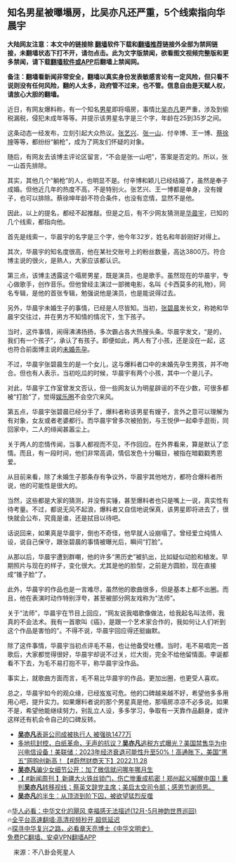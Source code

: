  <!-- 面包屑导航 --> <h2>知名男星被曝塌房，比吴亦凡还严重，5个线索指向华晨宇</h2> <p class="notice"><b>大陆网友注意：本文中的链接除 <a href="https://github.com/bannedbook/fanqiang" >翻墙</a>软件下载和<a href="https://github.com/killgcd/justmysocks/blob/master/README.md">翻墙推荐</a>链接外全部为禁网链接，未翻墙状态下打不开，请勿点击。此为文字版禁闻，欲看图文视频完整版和更多禁闻，请下载<a href="https://github.com/bannedbook/fanqiang">翻墙软件或APP</a>后翻墙上禁闻网。</p><p>备注：翻墙看新闻非常安全，翻墙以真实身份发表敏感言论有一定风险，但只看不说则没有任何风险，翻的人太多，政府管不过来，也不管。信息自由是天赋人权，请放心大胆的翻墙。</b></p>  <div class="entry"> <p>近日，有网友爆料称，有一个知名<a href="https://www.bannedbook.org/bnews/tag/%e7%94%b7%e6%98%9f/" class="st_tag internal_tag" rel="tag" title="标签 男星 下的日志">男星</a>即将塌房，事情比<a href="https://www.bannedbook.org/bnews/tag/%e5%90%b4%e4%ba%a6%e5%87%a1/" class="st_tag internal_tag" rel="tag" title="标签 吴亦凡 下的日志">吴亦凡</a>更严重，涉及到偷税漏税，侵犯未成年等等。并提示该男星名字是三个字，年龄在25到35岁之间。</p> <p>这条动态一经发布，立刻引起大众热议。<a href="https://www.bannedbook.org/bnews/tag/%e5%bc%a0%e8%89%ba%e5%85%b4/" class="st_tag internal_tag" rel="tag" title="标签 张艺兴 下的日志">张艺兴</a>、<a href="https://www.bannedbook.org/bnews/tag/%e5%bc%a0%e4%b8%80%e5%b1%b1/" class="st_tag internal_tag" rel="tag" title="标签 张一山 下的日志">张一山</a>、付辛博、王一博、<a href="https://www.bannedbook.org/bnews/tag/%E8%94%A1%E5%BE%90%E5%9D%A4/" class="st_tag internal_tag" rel="tag" title="标签 蔡徐坤 下的日志">蔡徐坤</a>等等，都纷纷“躺枪”，成为了网友们怀疑的对象。</p> <p>随后，有网友去该博主评论区留言，“不会是张一山吧”，答案是否定的。所以，张一山首先排除。</p> <p>其实，其他几个“躺枪”的人，也明显不是。付辛博和颖儿已经结婚了，虽然是奉子成婚。但他近几年的热度不高，不是特别火。张艺兴、王一博都是单身，没有嫂子，也可以排除。蔡徐坤年龄不符合条件，也没有恋情，显然不是他。</p> <p>因此，以上的提名，都经不起推敲。但是之后，有不少网友猜测是<a href="https://www.bannedbook.org/bnews/tag/%e5%8d%8e%e6%99%a8%e5%ae%87/" class="st_tag internal_tag" rel="tag" title="标签 华晨宇 下的日志">华晨宇</a>，已知的几个线索，都指向他。</p> <p>首先是线索一，华晨宇的名字是三个字，他今年32岁，姓名和年龄刚好对得上。</p>  <p>其次，华晨宇的知名度很高，他在某社交账号上的粉丝数量，高达3800万。符合博主说的很火，是熟人，大家应该都认识。</p> <p>第三点，该博主透露这个塌房男星，既是演员，也是歌手。虽然现在的华晨宇，专心做歌手，创作音乐。但他曾经主演过一部微电影，名叫《卡西莫多的礼物》，同名专辑，是他的首张专辑，勉强说他是演员，也是能说得过去。</p> <p>另外，华晨宇未婚生子的事情，已经是人尽皆知。当初，<a href="https://www.bannedbook.org/bnews/tag/%E5%BC%A0%E7%A2%A7%E6%99%A8/" class="st_tag internal_tag" rel="tag" title="标签 张碧晨 下的日志">张碧晨</a>发长文，称她和华晨宇交往过，并在男方不知情的情况下，生下孩子。</p> <p>当时，这件事情，闹得沸沸扬扬，多次霸占各大热搜头条。华晨宇发文，“是的，我们有一个孩子”，承认了有孩子。即便如此，两人有了小孩，还是没在一起，这也符合前面博主说的<a href="https://www.bannedbook.org/bnews/tag/%E6%9C%AA%E5%A9%9A%E5%85%88%E5%AD%95/" class="st_tag internal_tag" rel="tag" title="标签 未婚先孕 下的日志">未婚先孕</a>。</p> <p>不过，华晨宇张碧晨生的是一个女儿，这与爆料者口中的未婚先孕生男孩，并不吻合。但也有人表示，当初吃瓜的时候，华晨宇有两个小孩，其中一个是儿子。</p> <p>对此，华晨宇工作室曾发文否认，但一些网友认为明星辟谣的不在少数，可很多都被“打脸”了，觉得<a href="https://www.bannedbook.org/bnews/tag/%e5%a8%b1%e4%b9%90%e5%9c%88/" class="st_tag internal_tag" rel="tag" title="标签 娱乐圈 下的日志">娱乐圈</a>不会空穴来风。</p>  <p>第五点，华晨宇张碧晨已经分手了，爆料者称该男星有嫂子，言外之意可以理解为有对象，女友或者老婆都行。而华晨宇曾多次被拍到，与王悦伊一起牵手逛街，同回家中，二人的绯闻甚嚣尘上。</p> <p>关于两人的恋情传闻，当事人都视而不见，不作回应。在外界看来，算是默认了恋情。而且，有一段时间，他们非常高调，情侣发色十分瞩目，被指在暗戳戳秀恩爱。</p> <p>从目前来看，除了未婚生子那条存有争议外，华晨宇其他地方，都符合爆料者所说，他的可能性是很大的。</p> <p>当然，这些都是大家的猜测，并没有实锤，甚至爆料者也只是嘴上一说，真实性有待考量。不过，都说无风不起浪，爆料者又自信地说保真，该男星即将进去了，很快就会公布，究竟是谁，还是拭目以待吧。</p> <p>话说回来，如果真是华晨宇，倒也不奇怪，他早就人设崩塌了。曾经爱立纯情人设，说自己保守，跟张碧晨的事情被曝光后，瞬间“打脸”。</p> <p>从那以后，华晨宇遭到群嘲，他的许多“黑历史”被扒出，比如疑似动脸和植发。早期照片与现在的样子，变化很大。尤其是他的脸型，之前是方圆脸，现在直接成“锥子脸”了。</p>  <p>此外，华晨宇的作品也是一言难尽，虽然他的歌曲很多，但是基本上都不出圈。而且，他在表演时动作特别浮夸，甚至被部分网友戏称为“法师”。</p> <p>关于“法师”，华晨宇在节目上回应，“网友说我唱歌像做法，给我起名叫法师，我真的不会法术。我有一首歌叫《癌》，是跟一个艺术家合作的，我如何让人们听到这个作品是害怕的”。不得不说，华晨宇回应得还挺幽默。</p> <p>除了这件事情，华晨宇当初点评毛不易，也让他备受吐槽。当时，毛不易唱完一首歌后，大家都觉得很好，华晨宇却说不过关，烂大街，完全不给他留情面。李诞都看不下去，为毛不易打抱不平，称华晨宇没作品。</p> <p>事实上，就歌曲方面而言，毛不易比华晨宇的作品，更加出圈，也更受人喜欢。</p> <p>总之，华晨宇如今的观众缘，已经岌岌可危。他的口碑越来越不好，希望他多多用用心吧，提升实力。如果爆料者说的那个男星真是他，那塌房凉凉不必多说。如果不是，希望他能继续努力，别乱立人设，多多学习，争取有一天靠作品翻身，或许这样还有机会令自己的口碑反转。</p> <!--<div id="taboola-mid-1"></div>--><ul class='op-related-articles' title='相关阅读'> <li><a href='https://www.bannedbook.org/bnews/yule/20221208/1820954.html' target='_blank'><b>吴亦凡</b>表哥公司成被执行人 被强执1477万</a></li> <li><a href='https://www.bannedbook.org/bnews/sohnews/20221128/1817096.html' target='_blank'>多地抗封控，白纸革命，无声的抗议？<b>吴亦凡</b>逃税方式曝光？美国禁售华为中兴电信设备！美联储：2023年经济衰退可能性升至50%！高通胀下，美国“黑五”网购创新高！【#蔚然财商天下】2022.11.28</a></li> <li><a href='https://www.bannedbook.org/bnews/yule/20221128/1816824.html' target='_blank'><b>吴亦凡</b>骗少女细节公开：加了微信就问哪年哪月生</a></li> <li><a href='https://www.bannedbook.org/bnews/bannedvideo/20221127/1816689.html' target='_blank'>【 #新闻周刊 】新疆大火铁丝锁门，伤亡惨重成机密！郑州起义喊醒中国！重判<b>吴亦凡</b>转移视线；蔡英文辞党主席；美启太空司令部；感恩节谢师恩。</a></li> <li><a href='https://www.bannedbook.org/bnews/yule/20221127/1816532.html' target='_blank'><b>吴亦凡</b>的半生：从顶流到阶下囚，被欲望猛烈反噬</a></li> </ul> <p class="texttj"> 🔥<a href="https://www.bannedbook.org/bnews/comments/20220220/1694796.html" target="_blank">华人必看：中华文化的飓风 幸福感无法描述(12月-5月神韵世界巡回)</a><br/> 🔥<a href="https://github.com/bannedbook/fanqiang/wiki/V2ray%E6%9C%BA%E5%9C%BA" target="_blank">全平台高速翻墙:高清视频秒开,超低延迟</a><br/> 🔥<a href="https://www.bannedbook.org/bnews/comments/20220808/1768773.html" target="_blank">探寻中华复兴之路，必看章天亮博士《中华文明史》</a><br/> <a href="https://github.com/bannedbook/fanqiang/wiki/%E7%A6%81%E9%97%BB%E7%BD%91%E5%AE%89%E5%8D%93%E7%BF%BB%E5%A2%99%E6%96%B0%E9%97%BBAPP" target="_blank">免费PC翻墙、安卓VPN翻墙APP</a><br/> </p> <p class="src-info">　来源：不八卦会死星人 </p><a name='sharetosocial'></a> <div style="margin-bottom:5px;padding-bottom:5px;clear:both"> <div id="archive-pix-1" class="banner-ads"> <!-- AuctionX Display platform tag START --> <div id="27602x728x90x621x_ADSLOT1" clicktrack="%%CLICK_URL_ESC%%"></div>  <!-- AuctionX Display platform tag END --> </div> <div id="archive-pix-2" class="banner-ads"> <!-- AuctionX Display platform tag START --> <div id="27556x300x250x621x_ADSLOT1" clicktrack="%%CLICK_URL_ESC%%" style="margin:0 auto;text-align:center"></div>  <!-- AuctionX Display platform tag END --> </div> </div>  <div id="archive-pix-1" class="banner-ads"> <!-- AuctionX Display platform tag START --> <div id="27603x728x90x621x_ADSLOT1" clicktrack="%%CLICK_URL_ESC%%"></div>  <!-- AuctionX Display platform tag END --> </div> </div><!--END ENTRY--> 